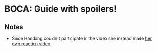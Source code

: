 # BOCA: Guide with spoilers!

## Notes

* Since Handong couldn't participate in the video she instead made [her own reaction video](https://www.youtube.com/watch?v=sqD5In7GFPw).
